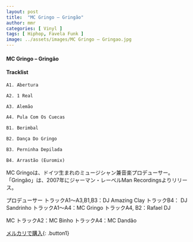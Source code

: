 ```yaml
---
layout: post
title:  "MC Gringo – Gringão"
author: mmr
categories: [ Vinyl ]
tags: [ Hiphop, Favela Funk ]
image: ../assets/images/MC Gringo – Gringao.jpg
---
```


#### MC Gringo – Gringão

#### Tracklist
```md
A1. Abertura

A2. 1 Real

A3. Alemão

A4. Pula Com Os Cuecas

B1. Berimbal

B2. Dança Do Gringo

B3. Perninha Depilada

B4. Arrastão (Euromix)
```

MC Gringoは、ドイツ生まれのミュージシャン兼音楽プロデューサー。
「Gringão」は、2007年にジャーマン・レーベルMan Recordingsよりリリース。

プロデューサー
トラックA1〜A3,B1,B3：DJ Amazing Clay 
トラックB4： DJ Sandrinho
トラックA1〜A4：MC Gringo
トラックA4, B2：Rafael DJ

MC
トラックA2：MC Binho
トラックA4：MC Dandão

[メルカリで購入](https://jp.mercari.com/item/m51413253146){: .button1}

